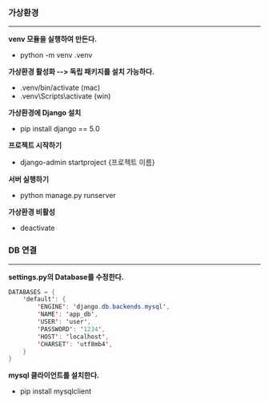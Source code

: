 
### 가상환경
___
**venv 모듈을 실행하여 만든다.**
- python -m venv .venv

 **가상환경 활성화 --> 독립 패키지를 설치 가능하다.**
 - .venv/bin/activate (mac)
 - .venv\Scripts\activate (win)

**가상환경에 Django 설치**
- pip install django == 5.0

**프로젝트 시작하기**
- django-admin startproject {프로젝트 이름}

**서버 실행하기**
- python manage.py runserver

**가상환경 비활성**
- deactivate

### DB 연결
___
**settings.py의 Database를 수정한다.**

```java
DATABASES = {  
    'default': {  
        'ENGINE': 'django.db.backends.mysql',  
        'NAME': 'app_db',  
        'USER': 'user',  
        'PASSWORD': '1234',  
        'HOST': 'localhost',  
        'CHARSET': 'utf8mb4',  
    }  
}
```

**mysql 클라이언트를 설치한다.**
- pip install mysqlclient

